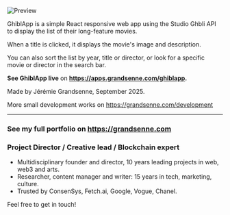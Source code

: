 


![Preview](https://apps.grandsenne.com/ghiblapp/assets/princesse-mononoke-CESeXHLj.webp)


GhiblApp is a simple React responsive web app using the Studio Ghbli API to display the list of their long-feature movies.

When a title is clicked, it displays the movie's image and description.

You can also sort the list by year, title or director, or look for a specific movie or director in the search bar. 


**See GhiblApp live** on **<a href='https://apps.grandsenne.com/ghiblapp/' target='_blank'>https://apps.grandsenne.com/ghiblapp</a>.**


Made by Jérémie Grandsenne, September 2025. 

More small development works on <a href='https://grandsenne.com/development/' target='_blank'>https://grandsenne.com/development</a>

---


### See my full portfolio on <a href='https://grandsenne.com' target='_blank' style='text-decoration:underline;'>https://grandsenne.com</a> 
### Project Director / Creative lead / Blockchain expert

- Multidisciplinary founder and director, 10 years leading projects in web, web3 and arts.
- Researcher, content manager and writer: 15 years in tech, marketing, culture.
- Trusted by ConsenSys, Fetch.ai, Google, Vogue, Chanel. 

Feel free to get in touch!